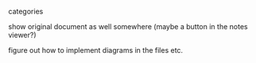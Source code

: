 
categories


show original document as well somewhere (maybe a button in the notes viewer?)


figure out how to implement diagrams in the files etc.
